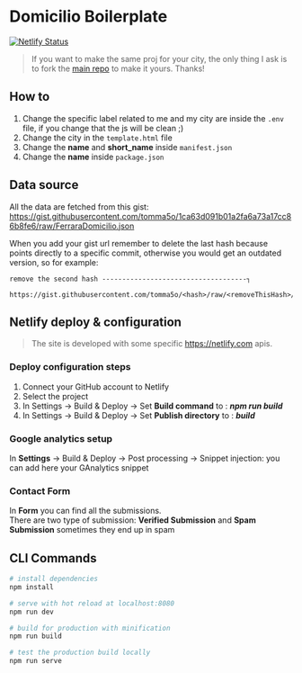 # Domicilio Boilerplate

[![Netlify Status](https://api.netlify.com/api/v1/badges/928e6869-c807-4fae-9168-9e556e67bf00/deploy-status)](https://app.netlify.com/sites/ferraradomicilio/deploys)

> If you want to make the same proj for your city, the only thing I ask is to fork the [main repo](https://github.com/tomma5o/ferraraDomicilio) to make it yours.
> Thanks!

## How to

1. Change the specific label related to me and my city are inside the `.env` file, if you change that the js will be clean ;)
2. Change the city in the `template.html` file
3. Change the **name** and **short_name** inside `manifest.json`
4. Change the **name** inside `package.json`

## Data source

All the data are fetched from this gist:
https://gist.githubusercontent.com/tomma5o/1ca63d091b01a2fa6a73a17cc86b8fe6/raw/FerraraDomicilio.json

When you add your gist url remember to delete the last hash because points directly to a specific commit, otherwise you would get an outdated version, so for example:

```
remove the second hash ------------------------------------┐
                                                         
https://gist.githubusercontent.com/tomma5o/<hash>/raw/<removeThisHash>/FerraraDomicilio.json
```

## Netlify deploy & configuration

> The site is developed with some specific https://netlify.com apis.

### Deploy configuration steps

1. Connect your GitHub account to Netlify
3. Select the project
2. In Settings → Build & Deploy → Set **Build command** to : **_npm run build_**
3. In Settings → Build & Deploy → Set **Publish directory** to : **_build_**

### Google analytics setup

In **Settings** → Build & Deploy → Post processing → Snippet injection: you can add here your GAnalytics snippet

### Contact Form

In **Form** you can find all the submissions.<br>There are two type of submission: **Verified Submission** and **Spam Submission** sometimes they end up in spam

## CLI Commands

``` bash
# install dependencies
npm install

# serve with hot reload at localhost:8080
npm run dev

# build for production with minification
npm run build

# test the production build locally
npm run serve
```
